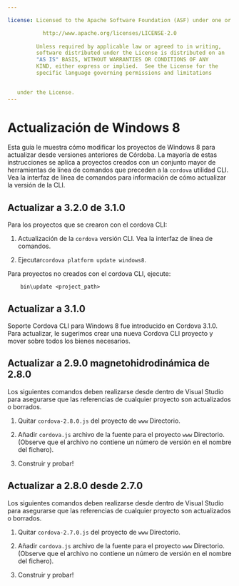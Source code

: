 ```yaml
---

license: Licensed to the Apache Software Foundation (ASF) under one or more contributor license agreements. See the NOTICE file distributed with this work for additional information regarding copyright ownership. The ASF licenses this file to you under the Apache License, Version 2.0 (the "License"); you may not use this file except in compliance with the License. You may obtain a copy of the License at

           http://www.apache.org/licenses/LICENSE-2.0
    
         Unless required by applicable law or agreed to in writing,
         software distributed under the License is distributed on an
         "AS IS" BASIS, WITHOUT WARRANTIES OR CONDITIONS OF ANY
         KIND, either express or implied.  See the License for the
         specific language governing permissions and limitations
    

   under the License.
---
```


# Actualización de Windows 8

Esta guía le muestra cómo modificar los proyectos de Windows 8 para actualizar desde versiones anteriores de Córdoba. La mayoría de estas instrucciones se aplica a proyectos creados con un conjunto mayor de herramientas de línea de comandos que preceden a la `cordova` utilidad CLI. Vea la interfaz de línea de comandos para información de cómo actualizar la versión de la CLI.

## Actualizar a 3.2.0 de 3.1.0

Para los proyectos que se crearon con el cordova CLI:

1.  Actualización de la `cordova` versión CLI. Vea la interfaz de línea de comandos.

2.  Ejecutar`cordova platform update windows8`.

Para proyectos no creados con el cordova CLI, ejecute:

        bin\update <project_path>
    

## Actualizar a 3.1.0

Soporte Cordova CLI para Windows 8 fue introducido en Cordova 3.1.0. Para actualizar, le sugerimos crear una nueva Cordova CLI proyecto y mover sobre todos los bienes necesarios.

## Actualizar a 2.9.0 magnetohidrodinámica de 2.8.0

Los siguientes comandos deben realizarse desde dentro de Visual Studio para asegurarse que las referencias de cualquier proyecto son actualizados o borrados.

1.  Quitar `cordova-2.8.0.js` del proyecto de `www` Directorio.

2.  Añadir `cordova.js` archivo de la fuente para el proyecto `www` Directorio. (Observe que el archivo no contiene un número de versión en el nombre del fichero).

3.  Construir y probar!

## Actualizar a 2.8.0 desde 2.7.0

Los siguientes comandos deben realizarse desde dentro de Visual Studio para asegurarse que las referencias de cualquier proyecto son actualizados o borrados.

1.  Quitar `cordova-2.7.0.js` del proyecto de `www` Directorio.

2.  Añadir `cordova.js` archivo de la fuente para el proyecto `www` Directorio. (Observe que el archivo no contiene un número de versión en el nombre del fichero).

3.  Construir y probar!